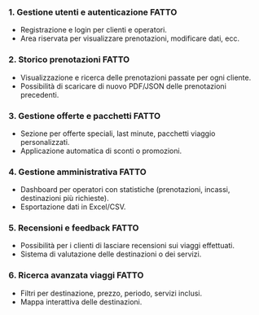 ### 1. **Gestione utenti e autenticazione** FATTO
- Registrazione e login per clienti e operatori.
- Area riservata per visualizzare prenotazioni, modificare dati, ecc.

### 2. **Storico prenotazioni** FATTO
- Visualizzazione e ricerca delle prenotazioni passate per ogni cliente.
- Possibilità di scaricare di nuovo PDF/JSON delle prenotazioni precedenti.

### 3. **Gestione offerte e pacchetti** FATTO
- Sezione per offerte speciali, last minute, pacchetti viaggio personalizzati.
- Applicazione automatica di sconti o promozioni.

### 4. **Gestione amministrativa** FATTO
- Dashboard per operatori con statistiche (prenotazioni, incassi, destinazioni più richieste).
- Esportazione dati in Excel/CSV.

### 5. **Recensioni e feedback** FATTO
- Possibilità per i clienti di lasciare recensioni sui viaggi effettuati.
- Sistema di valutazione delle destinazioni o dei servizi.


### 6. **Ricerca avanzata viaggi** FATTO
- Filtri per destinazione, prezzo, periodo, servizi inclusi.
- Mappa interattiva delle destinazioni.
